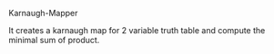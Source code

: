 Karnaugh-Mapper

It creates a karnaugh map for 2 variable truth table and compute the minimal sum of product.
